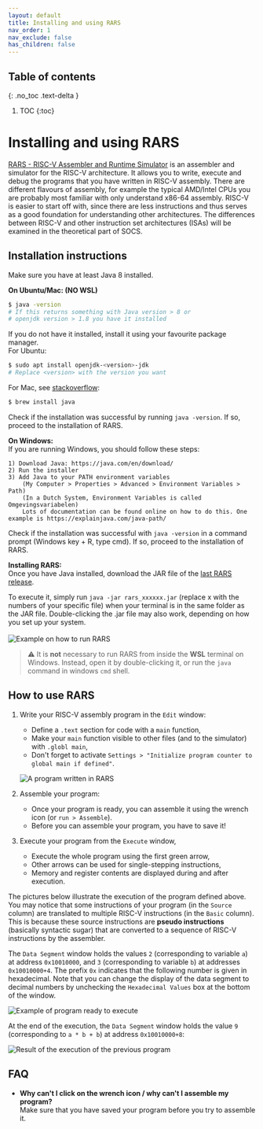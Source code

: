 ```yaml
---
layout: default
title: Installing and using RARS
nav_order: 1
nav_exclude: false
has_children: false
---
```


## Table of contents
{: .no_toc .text-delta }

1. TOC
{:toc}


# Installing and using RARS

[RARS - RISC-V Assembler and Runtime
Simulator](https://github.com/TheThirdOne/rars) is an assembler and simulator
for the RISC-V architecture. It allows you to write, execute and debug the programs that you have written in RISC-V assembly. There are different flavours of assembly, for example the typical AMD/Intel CPUs you are probably most familiar with only understand x86-64 assembly. RISC-V is easier to start off with, since there are less instructions and thus serves as a good foundation for understanding other architectures. The differences between RISC-V and other instruction set architectures (ISAs) will be examined in the theoretical part of SOCS.


## Installation instructions
Make sure you have at least Java 8 installed. 

**On Ubuntu/Mac: (NO WSL)**
```bash
$ java -version
# If this returns something with Java version > 8 or
# openjdk version > 1.8 you have it installed
```

If you do not have it installed, install it using your favourite package manager.\
For Ubuntu:
```bash
$ sudo apt install openjdk-<version>-jdk
# Replace <version> with the version you want
```
For Mac, see [stackoverflow](https://stackoverflow.com/questions/65601196/how-to-brew-install-java):
```bash
$ brew install java
```
Check if the installation was successful by running `java -version`. If so, proceed to the installation of RARS.


**On Windows:**\
If you are running Windows, you should follow these steps:

    1) Download Java: https://java.com/en/download/
    2) Run the installer
    3) Add Java to your PATH environment variables
        (My Computer > Properties > Advanced > Environment Variables > Path)
        (In a Dutch System, Environment Variables is called Omgevingsvariabelen)
        Lots of documentation can be found online on how to do this. One example is https://explainjava.com/java-path/

Check if the installation was successful with `java -version` in a command prompt (Windows key + R, type cmd). If so, proceed to the installation of RARS.

**Installing RARS:**\
Once you have Java installed, download the JAR file of the [last RARS
release](https://github.com/TheThirdOne/rars/releases/tag/continuous).

To execute it, simply run `java -jar rars_xxxxxx.jar` (replace x with the
numbers of your specific file) when your terminal is in the same folder as the
JAR file. Double-clicking the .jar file may also work, depending on how you set up
your system.\
\
![Example on how to run RARS](/tutorials/img/opening-rars.png "Example on how to run RARS")

> :warning: It is **not** necessary to run RARS from inside the **WSL** terminal on Windows. Instead, open it by double-clicking it, or run the `java` command in windows `cmd` shell.


## How to use RARS
1. Write your RISC-V assembly program in the `Edit` window:
   - Define a `.text` section for code with a `main` function,
   - Make your `main` function visible to other files (and to the simulator) with `.globl main`,
   - Don't forget to activate `Settings > "Initialize program counter to global main if defined"`.

   ![A program written in RARS](/tutorials/img/rars_program.png "Example of program written in RARS")

2. Assemble your program:
   - Once your program is ready, you can assemble it using the wrench icon (or `run > Assemble`).
   - Before you can assemble your program, you have to save it!

3. Execute your program from the `Execute` window,
   - Execute the whole program using the first green arrow,
   - Other arrows can be used for single-stepping instructions,
   - Memory and register contents are displayed during and after execution.

The pictures below illustrate the execution of the program defined above. You
may notice that some instructions of your program (in the `Source` column) are
translated to multiple RISC-V instructions (in the `Basic` column). This is
because these source instructions are **pseudo instructions** (basically
syntactic sugar) that are converted to a sequence of RISC-V instructions by the
assembler.

The `Data Segment` window holds the values `2` (corresponding to variable `a`)
at address `0x10010000`, and `3` (corresponding to variable `b`) at addresses
`0x10010000+4`. The prefix `0x` indicates that the following number is given in
hexadecimal. Note that you can change the display of the data segment to decimal
numbers by unchecking the `Hexadecimal Values` box at the bottom of the window.

   ![Example of program ready to execute](/tutorials/img/rars_execute1.png "Example of program ready to execute in RARS")

At the end of the execution, the `Data Segment` window holds the value `9`
(corresponding to `a * b + b`) at address `0x10010000+8`:

   ![Result of the execution of the previous
   program](/tutorials/img/rars_execute_final.png "Result of the execution of
   the previous program")


## FAQ

- **Why can't I click on the wrench icon / why can't I assemble my program?**  
  Make sure that you have saved your program before you try to assemble it.
